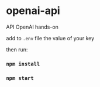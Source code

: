 # openai-api
API OpenAI hands-on

add to `.env` file the value of your key

then run:
### `npm install`
### `npm start`
